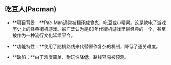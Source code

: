## 吃豆人(Pacman)

- **项目背景：**Pac-Man通常被翻译成食鬼，吃豆或小精灵。这是款电子游戏历史上的经典街机游戏。被广泛认为是80年代街机游戏里最经典的一个，甚至被作为一种流行文化延续至今。

- **功能特性：**使用了随机路线来代替原作复杂的机制，降低了通关难度。

- **缺陷：**由于难度简单，耐玩性降低，路线容易被预测。

